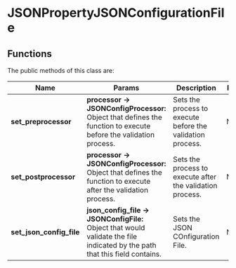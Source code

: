 # JSONPropertyJSONConfigurationFile
## Functions

The public methods of this class are:

| Name | Params | Description | Returns |
|-|-|-|-|
| **set_preprocessor** | **processor -> JSONConfigProcessor:** <br> Object that defines the function to execute before the validation process. | Sets the process to execute before the validation process. | Nothing. |
| **set_postprocessor** | **processor -> JSONConfigProcessor:** <br> Object that defines the function to execute after the validation process. | Sets the process to execute after the validation process. | Nothing. |
| **set_json_config_file** | **json_config_file -> JSONConfigFile:** <br> Object that would validate the file indicated by the path that this field contains. | Sets the JSON COnfiguration File. | Nothing. |